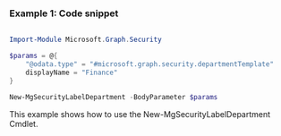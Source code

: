 ### Example 1: Code snippet

```powershell

Import-Module Microsoft.Graph.Security

$params = @{
	"@odata.type" = "#microsoft.graph.security.departmentTemplate"
	displayName = "Finance"
}

New-MgSecurityLabelDepartment -BodyParameter $params

```
This example shows how to use the New-MgSecurityLabelDepartment Cmdlet.

